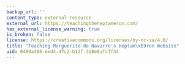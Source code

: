 ```yaml
---
backup_url: ''
content_type: external-resource
external_url: https://teachingtheheptameron.com/
has_external_license_warning: true
is_broken: false
license: https://creativecommons.org/licenses/by-nc-sa/4.0/
title: "Teaching Marguerite de Navarre's Heptam\xE9ron Website"
uid: 0409a406-eed4-47c2-b12f-3d8e6afcff44
---
```

